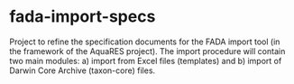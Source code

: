 fada-import-specs
=================

Project to refine the specification documents for the FADA import tool (in the framework of the AquaRES project). The import procedure will contain two main modules: a) import from Excel files (templates) and b) import of Darwin Core Archive (taxon-core) files.
